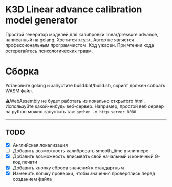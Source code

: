 # K3D Linear advance calibration model generator

Простой генератор моделей для калибровки linear/pressure advance, написанный на golang. Хостится [>тут<](https://k3d.tech/calibrations/la/k3d_la.html).
Автор не является профессиональным программистом. Код ужасен. При чтении кода остерегайтесь психологических травм.

# Сборка

Установите golang и запустите build.bat/build.sh, скрипт должен собрать WASM файл.

⚠️WebAssembly не будет работать из локально открытого html. Используйте какой-нибудь веб-сервер. Например, простой веб сервер на python можно запустить так: `python -m http.server 8080`

--------

## TODO

- [X] Английская локализация
- [ ] Добавить возможность калибровать smooth_time в клиппере
- [X] Добавить возможность вписывать свой начальный и конечный G-код печати
- [X] Добавить кнопку сброса значений к стандартным
- [X] Изменить логику проверки, чтобы значения проверялись перед созданием файла
